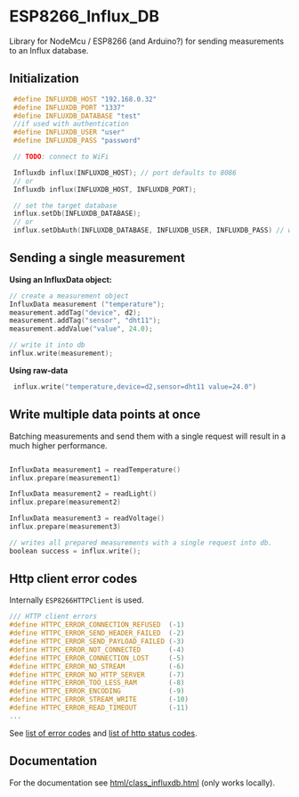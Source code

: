 # ESP8266_Influx_DB

Library for NodeMcu / ESP8266 (and Arduino?) for sending measurements to an Influx database.

## Initialization
```cpp
 #define INFLUXDB_HOST "192.168.0.32"
 #define INFLUXDB_PORT "1337"
 #define INFLUXDB_DATABASE "test"
 //if used with authentication
 #define INFLUXDB_USER "user"
 #define INFLUXDB_PASS "password"

 // TODO: connect to WiFi

 Influxdb influx(INFLUXDB_HOST); // port defaults to 8086
 // or
 Influxdb influx(INFLUXDB_HOST, INFLUXDB_PORT);

 // set the target database
 influx.setDb(INFLUXDB_DATABASE);
 // or 
 influx.setDbAuth(INFLUXDB_DATABASE, INFLUXDB_USER, INFLUXDB_PASS) // with authentication
```

## Sending a single measurement
**Using an InfluxData object:**
```cpp
// create a measurement object
InfluxData measurement ("temperature");
measurement.addTag("device", d2);
measurement.addTag("sensor", "dht11");
measurement.addValue("value", 24.0);

// write it into db
influx.write(measurement);
```

**Using raw-data**
```cpp
 influx.write("temperature,device=d2,sensor=dht11 value=24.0")
```

## Write multiple data points at once
Batching measurements and send them with a single request will result in a much higher performance.
```cpp

InfluxData measurement1 = readTemperature()
influx.prepare(measurement1)

InfluxData measurement2 = readLight()
influx.prepare(measurement2)

InfluxData measurement3 = readVoltage()
influx.prepare(measurement3)

// writes all prepared measurements with a single request into db.
boolean success = influx.write();
```

## Http client error codes
Internally `ESP8266HTTPClient` is used.
```C
/// HTTP client errors
#define HTTPC_ERROR_CONNECTION_REFUSED  (-1)
#define HTTPC_ERROR_SEND_HEADER_FAILED  (-2)
#define HTTPC_ERROR_SEND_PAYLOAD_FAILED (-3)
#define HTTPC_ERROR_NOT_CONNECTED       (-4)
#define HTTPC_ERROR_CONNECTION_LOST     (-5)
#define HTTPC_ERROR_NO_STREAM           (-6)
#define HTTPC_ERROR_NO_HTTP_SERVER      (-7)
#define HTTPC_ERROR_TOO_LESS_RAM        (-8)
#define HTTPC_ERROR_ENCODING            (-9)
#define HTTPC_ERROR_STREAM_WRITE        (-10)
#define HTTPC_ERROR_READ_TIMEOUT        (-11)
...
```
See [list of error codes](https://github.com/esp8266/Arduino/blob/cc0bfa04d401810ed3f5d7d01be6e88b9011997f/libraries/ESP8266HTTPClient/src/ESP8266HTTPClient.h#L44-L55) and [list of http status codes](https://github.com/esp8266/Arduino/blob/cc0bfa04d401810ed3f5d7d01be6e88b9011997f/libraries/ESP8266HTTPClient/src/ESP8266HTTPClient.h#L60-L120).

## Documentation
For the documentation see [html/class_influxdb.html](html/class_influxdb.html) (only works locally).
